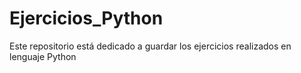 # Ejercicios_Python

Este repositorio está dedicado a guardar los ejercicios realizados en lenguaje Python
